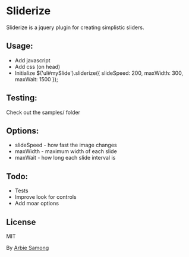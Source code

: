 Sliderize
=========

Sliderize is a jquery plugin for creating simplistic sliders.

Usage:
-------
  - Add javascript
        <script src="js/jquery.min.js"></script>
        <script src="js/jquery.sliderize.min.js"></script>
  - Add css (on head)
        <link rel="stylesheet" href="css/jquery.sliderize.min.css" />
  - Initialize
        $('ul#mySlide').sliderize({
            slideSpeed: 200,
            maxWidth: 300,
            maxWait: 1500
        });

Testing:
---------
Check out the samples/ folder

Options:
-------
  - slideSpeed - how fast the image changes
  - maxWidth - maximum width of each slide
  - maxWait - how long each slide interval is

Todo:
-------
  - Tests
  - Improve look for controls
  - Add moar options

License
----

MIT

By [Arbie Samong](http://arbie.org/)
